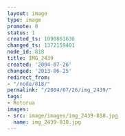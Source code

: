 ```yaml
---
layout: image
type: image
promote: 0
status: 1
created_ts: 1090861636
changed_ts: 1372159401
node_id: 818
title: IMG_2439
created: '2004-07-26'
changed: '2013-06-25'
redirect_from:
- "/node/818/"
permalink: "/2004/07/26/img_2439/"
tags:
- Rotorua
images:
- src: image/images/img_2439-818.jpg
  name: img_2439-818.jpg
---
```


